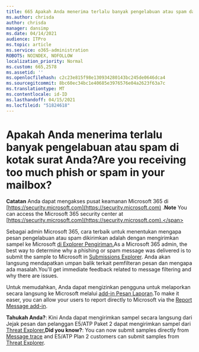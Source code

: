 ```yaml
---
title: 665 Apakah Anda menerima terlalu banyak pengelabuan atau spam dalam kotak surat Anda?
ms.author: chrisda
author: chrisda
manager: dansimp
ms.date: 04/14/2021
audience: ITPro
ms.topic: article
ms.service: o365-administration
ROBOTS: NOINDEX, NOFOLLOW
localization_priority: Normal
ms.custom: 665,2578
ms.assetid: ''
ms.openlocfilehash: c2c23e815f98e130934280143bc245de0646dca4
ms.sourcegitcommit: 8bc60ec34bc1e40685e3976576e04a2623f63a7c
ms.translationtype: MT
ms.contentlocale: id-ID
ms.lasthandoff: 04/15/2021
ms.locfileid: "51824618"
---
```

# <a name="are-you-receiving-too-much-phish-or-spam-in-your-mailbox"></a><span data-ttu-id="99327-102">Apakah Anda menerima terlalu banyak pengelabuan atau spam di kotak surat Anda?</span><span class="sxs-lookup"><span data-stu-id="99327-102">Are you receiving too much phish or spam in your mailbox?</span></span>

<span data-ttu-id="99327-103">**Catatan** Anda dapat mengakses pusat keamanan Microsoft 365 di [https://security.microsoft.com](https://security.microsoft.com) .</span><span class="sxs-lookup"><span data-stu-id="99327-103">**Note** You can access the Microsoft 365 security center at [https://security.microsoft.com](https://security.microsoft.com).</span></span>

<span data-ttu-id="99327-104">Sebagai admin Microsoft 365, cara terbaik untuk menentukan mengapa pesan pengelabuan atau spam dikirimkan adalah dengan mengirimkan sampel ke Microsoft [di Explorer Pengiriman.](https://security.microsoft.com/reportsubmission)</span><span class="sxs-lookup"><span data-stu-id="99327-104">As a Microsoft 365 admin, the best way to determine why a phishing or spam message was delivered is to submit the sample to Microsoft in [Submissions Explorer](https://security.microsoft.com/reportsubmission).</span></span> <span data-ttu-id="99327-105">Anda akan langsung mendapatkan umpan balik terkait pemfilteran pesan dan mengapa ada masalah.</span><span class="sxs-lookup"><span data-stu-id="99327-105">You'll get immediate feedback related to message filtering and why there are issues.</span></span>

<span data-ttu-id="99327-106">Untuk memudahkan, Anda dapat mengizinkan pengguna untuk melaporkan secara langsung ke Microsoft melalui [add-in Pesan Laporan](https://appsource.microsoft.com/product/office/WA104381180?src=office&tab=Overview).</span><span class="sxs-lookup"><span data-stu-id="99327-106">To make it easer, you can allow your users to report directly to Microsoft via the [Report Message add-in](https://appsource.microsoft.com/product/office/WA104381180?src=office&tab=Overview).</span></span>

<span data-ttu-id="99327-107">**Tahukah Anda?**: Kini Anda dapat [](https://security.microsoft.com/messagetrace) mengirimkan sampel secara langsung dari Jejak pesan dan pelanggan E5/ATP Paket 2 dapat mengirimkan sampel dari [Threat Explorer.](https://docs.microsoft.com/microsoft-365/security/office-365-security/threat-explorer)</span><span class="sxs-lookup"><span data-stu-id="99327-107">**Did you know?**: You can now submit samples directly from [Message trace](https://security.microsoft.com/messagetrace) and E5/ATP Plan 2 customers can submit samples from [Threat Explorer](https://docs.microsoft.com/microsoft-365/security/office-365-security/threat-explorer).</span></span>
